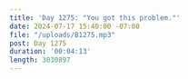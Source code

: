 ```yaml
---
title: 'Day 1275: "You got this problem."'
date: 2024-07-17 15:40:00 -07:00
file: "/uploads/B1275.mp3"
post: Day 1275
duration: '00:04:13'
length: 3030897
---
```


